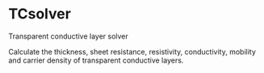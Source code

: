 TCsolver
========

Transparent conductive layer solver

Calculate the thickness, sheet resistance, resistivity, conductivity, mobility and carrier density of transparent conductive layers. 
